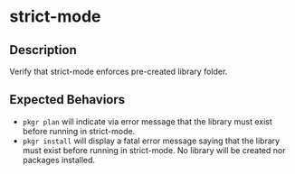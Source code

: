 # strict-mode

## Description
Verify that strict-mode enforces pre-created library folder.

## Expected Behaviors
* `pkgr plan` will indicate via error message that the library must exist before running in strict-mode.
* `pkgr install` will display a fatal error message saying that the library must exist before running in strict-mode. No library will be created nor packages installed.
